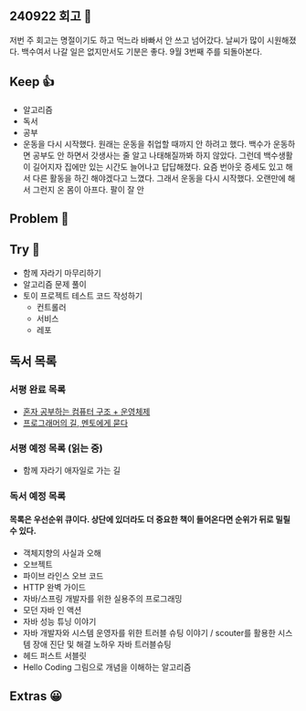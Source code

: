 ## 240922 회고 💬
저번 주 회고는 명절이기도 하고 먹느라 바빠서 안 쓰고 넘어갔다. 날씨가 많이 시원해졌다. 백수여서 나갈 일은 없지만서도 기분은 좋다. 9월 3번째 주를 되돌아본다.

## Keep 👍
- 알고리즘
- 독서
- 공부
- 운동을 다시 시작했다. 원래는 운동을 취업할 때까지 안 하려고 했다. 백수가 운동하면 공부도 안 하면서 갓생사는 줄 알고 나태해질까봐 하지 않았다. 그런데 백수생활이 길어지자 집에만 있는 시간도 늘어나고 답답해졌다. 요즘 번아웃 증세도 있고 해서 다른 활동을 하긴 해야겠다고 느꼈다. 그래서 운동을 다시 시작했다. 오랜만에 해서 그런지 온 몸이 아프다. 팔이 잘 안 

## Problem 🤢

## Try 🧚
- 함께 자라기 마무리하기
- 알고리즘 문제 풀이 
- 토이 프로젝트 테스트 코드 작성하기
	- 컨트롤러
	- 서비스
	- 레포

## 독서 목록

### 서평 완료 목록
- [혼자 공부하는 컴퓨터 구조 + 운영체제](https://velog.io/@regular_jk_kim/혼자-공부하는-컴퓨터-구조-운영체제-를-읽고)
- [프로그래머의 길, 멘토에게 묻다](https://velog.io/@regular_jk_kim/프로그래머의-길-멘토에게-묻다-를-읽고-24jpq345)

###  서평 예정 목록 (읽는 중) 
- 함께 자라기 애자일로 가는 길

### 독서 예정 목록
#### 목록은 우선순위 큐이다. 상단에 있더라도 더 중요한 책이 들어온다면 순위가 뒤로 밀릴 수 있다.
- 객체지향의 사실과 오해
- 오브젝트
- 파이브 라인스 오브 코드
- HTTP 완벽 가이드
- 자바/스프링 개발자를 위한 실용주의 프로그래밍
- 모던 자바 인 액션
- 자바 성능 튜닝 이야기 
- 자바 개발자와 시스템 운영자를 위한 트러블 슈팅 이야기 / scouter를 활용한 시스템 장애 진단 및 해결 노하우 자바 트러블슈팅
- 헤드 퍼스트 서블릿
- Hello Coding 그림으로 개념을 이해하는 알고리즘


## Extras 😀


